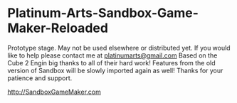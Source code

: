 Platinum-Arts-Sandbox-Game-Maker-Reloaded
=========================================

Prototype stage.  May not be used elsewhere or distributed yet.  If you would like to help please contact me at platinumarts@gmail.com  Based on the Cube 2 Engin big thanks to all of their hard work!  Features from the old version of Sandbox will be slowly imported again as well!  Thanks for your patience and support.

http://SandboxGameMaker.com
